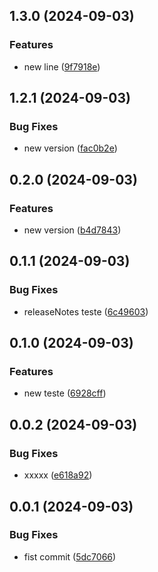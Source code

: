 

## 1.3.0 (2024-09-03)


### Features

* new line ([9f7918e](https://github.com/poc-gh-actions/release-it/commit/9f7918e3fe006afa57eea15cd2b9ef46d0854d67))

## 1.2.1 (2024-09-03)


### Bug Fixes

* new version ([fac0b2e](https://github.com/poc-gh-actions/release-it/commit/fac0b2e83176f9cfdd7a2650f53a2e9403ff6924))

## 0.2.0 (2024-09-03)


### Features

* new version ([b4d7843](https://github.com/poc-gh-actions/release-it/commit/b4d7843f50b3286178e848e97db7c09824797787))

## 0.1.1 (2024-09-03)


### Bug Fixes

* releaseNotes teste ([6c49603](https://github.com/poc-gh-actions/release-it/commit/6c4960326962f75c9b434399a0ff0c40cbe88efa))

## 0.1.0 (2024-09-03)


### Features

* new teste ([6928cff](https://github.com/poc-gh-actions/release-it/commit/6928cff9680a2f1b661d276f7788a137c230ede3))

## 0.0.2 (2024-09-03)


### Bug Fixes

* xxxxx ([e618a92](https://github.com/poc-gh-actions/release-it/commit/e618a922d9e3250b2180dd3a52b61f51089d9584))

## 0.0.1 (2024-09-03)


### Bug Fixes

* fist commit ([5dc7066](https://github.com/poc-gh-actions/release-it/commit/5dc7066ccd635224ffa01bfcaea034920eac8129))
